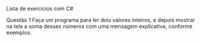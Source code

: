 Lista de exercícios com C#

Questão 1
    Faça um programa para ler dois valores inteiros, e depois mostrar na tela a soma desses números com uma
    mensagem explicativa, conforme exemplos.



    
